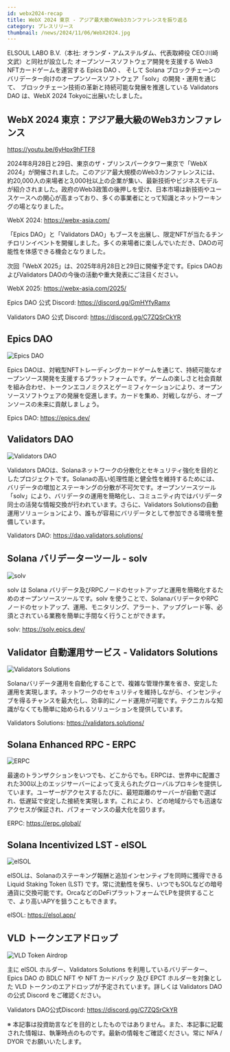 ```yaml
---
id: webx2024-recap
title: WebX 2024 東京 - アジア最大級のWeb3カンファレンスを振り返る
category: プレスリリース
thumbnail: /news/2024/11/06/WebX2024.jpg
---
```


ELSOUL LABO B.V.（本社: オランダ・アムステルダム、代表取締役 CEO:川崎文武）と同社が設立した
オープンソースソフトウェア開発を支援する Web3 NFTカードゲームを運営する Epics DAO 、
そして Solana ブロックチェーンのバリデーター向けのオープンソースソフトウェア「solv」の開発・運用を通じて、
ブロックチェーン技術の革新と持続可能な発展を推進している Validators DAO は、WebX 2024 Tokyoに出展いたしました。

## WebX 2024 東京：アジア最大級のWeb3カンファレンス

https://youtu.be/6yHpx9hFTF8

2024年8月28日と29日、東京のザ・プリンスパークタワー東京で「WebX 2024」が開催されました。このアジア最大規模のWeb3カンファレンスには、約20,000人の来場者と3,000社以上の企業が集い、最新技術やビジネスモデルが紹介されました。政府のWeb3政策の後押しを受け、日本市場は新技術やユースケースへの関心が高まっており、多くの事業者にとって知識とネットワーキングの場となりました。

WebX 2024: https://webx-asia.com/

「Epics DAO」と「Validators DAO」もブースを出展し、限定NFTが当たるチンチロリンイベントを開催しました。多くの来場者に楽しんでいただき、DAOの可能性を体感できる機会となりました。

次回「WebX 2025」は、2025年8月28日と29日に開催予定です。Epics DAOおよびValidators DAOの今後の活動や重大発表にご注目ください。

WebX 2025: https://webx-asia.com/2025/

Epics DAO 公式 Discord: https://discord.gg/GmHYfyRamx

Validators DAO 公式 Discord: https://discord.gg/C7ZQSrCkYR

## Epics DAO

![Epics DAO](/news/2024/11/06/EpicsDAO.jpg)

Epics DAOは、対戦型NFTトレーディングカードゲームを通じて、持続可能なオープンソース開発を支援するプラットフォームです。ゲームの楽しさと社会貢献を組み合わせ、トークンエコノミクスとゲーミフィケーションにより、オープンソースソフトウェアの発展を促進します。カードを集め、対戦しながら、オープンソースの未来に貢献しましょう。

Epics DAO: https://epics.dev/

## Validators DAO

![Validators DAO](/news/2024/11/06/ValidatorsDAO.jpg)

Validators DAOは、Solanaネットワークの分散化とセキュリティ強化を目的としたプロジェクトです。Solanaの高い処理性能と健全性を維持するためには、バリデータの増加とステーキングの分散が不可欠です。オープンソースツール「solv」により、バリデータの運用を簡略化し、コミュニティ内ではバリデータ同士の活発な情報交換が行われています。さらに、Validators Solutionsの自動運用ソリューションにより、誰もが容易にバリデータとして参加できる環境を整備しています。

Validators DAO: https://dao.validators.solutions/

## Solana バリデーターツール - solv

![solv](/news/2024/11/06/solv.jpg)

solv は Solana バリデータ及びRPCノードのセットアップと運用を簡略化するためのオープンソースツールです。solv を使うことで、SolanaバリデータやRPCノードのセットアップ、運用、モニタリング、アラート、アップグレード等、必須とされている業務を簡単に手間なく行うことができます。

solv: https://solv.epics.dev/

## Validator 自動運用サービス - Validators Solutions

![Validators Solutions](/news/2024/11/06/ValidatorsSolutions.jpg)

Solanaバリデータ運用を自動化することで、複雑な管理作業を省き、安定した運用を実現します。ネットワークのセキュリティを維持しながら、インセンティブを得るチャンスを最大化し、効率的にノード運用が可能です。テクニカルな知識がなくても簡単に始められるソリューションを提供しています。

Validators Solutions: https://validators.solutions/

## Solana Enhanced RPC - ERPC

![ERPC](/news/2024/11/06/ERPC.jpg)

最速のトランザクションをいつでも、どこからでも。ERPCは、世界中に配置された300以上のエッジサーバーによって支えられたグローバルプロキシを提供しています。ユーザーがアクセスするたびに、最短距離のサーバーが自動で選ばれ、低遅延で安定した接続を実現します。これにより、どの地域からでも迅速なアクセスが保証され、パフォーマンスの最大化を図ります。

ERPC: https://erpc.global/

## Solana Incentivized LST - elSOL

![elSOL](/news/2024/11/06/elSOL.jpg)

elSOLは、Solanaのステーキング報酬と追加インセンティブを同時に獲得できるLiquid Staking Token (LST) です。常に流動性を保ち、いつでもSOLなどの暗号通貨に交換可能です。OrcaなどのDeFiプラットフォームでLPを提供することで、より高いAPYを狙うこともできます。

elSOL: https://elsol.app/

## VLD トークンエアドロップ

![VLD Token Airdrop](/news/2024/11/06/VLDComingSoonJA.jpg)

主に elSOL ホルダー、Validators Solutions を利用しているバリデーター、Epics DAO の BDLC NFT や NFT カードパック 及び EPCT ホルダーを対象とした VLD トークンのエアドロップが予定されています。詳しくは Validators DAO の公式 Discord をご確認ください。

Validators DAO公式Discord: https://discord.gg/C7ZQSrCkYR

※ 本記事は投資助言などを目的としたものではありません。また、本記事に記載された情報は、執筆時点のものです。最新の情報をご確認ください。常に NFA / DYOR でお願いいたします。
